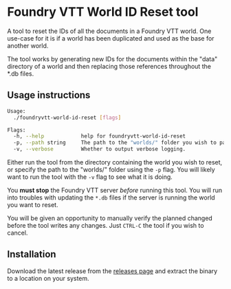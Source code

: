 # Foundry VTT World ID Reset tool

A tool to reset the IDs of all the documents in a Foundry VTT world. One use-case for it is if a world has been duplicated and used as the base for another world.

The tool works by generating new IDs for the documents within the "data" directory of a world and then replacing those references throughout the *.db files.

## Usage instructions

```bash
Usage:
  ./foundryvtt-world-id-reset [flags]

Flags:
  -h, --help            help for foundryvtt-world-id-reset
  -p, --path string     The path to the "worlds/" folder you wish to parse. It should contain the "world.json" file. Defaults to the current directory.
  -v, --verbose         Whether to output verbose logging.
```

Either run the tool from the directory containing the world you wish to reset, or specify the path to the "worlds/" folder using the `-p` flag. You will likely want to run the tool with the `-v` flag to see what it is doing.

You **must stop** the Foundry VTT server _before_ running this tool. You will run into troubles with updating the `*.db` files if the server is running the world you want to reset.

You will be given an opportunity to manually verify the planned changed before the tool writes any changes. Just `CTRL-C` the tool if you wish to cancel.

## Installation

Download the latest release from the [releases page](https://github.com/sneat/foundryvtt-world-id-reset/releases) and extract the binary to a location on your system.
